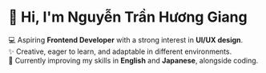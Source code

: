 # 👋 Hi, I'm Nguyễn Trần Hương Giang  

💻 Aspiring **Frontend Developer** with a strong interest in **UI/UX design**.  
✨ Creative, eager to learn, and adaptable in different environments.  
🌱 Currently improving my skills in **English** and **Japanese**, alongside coding.  
